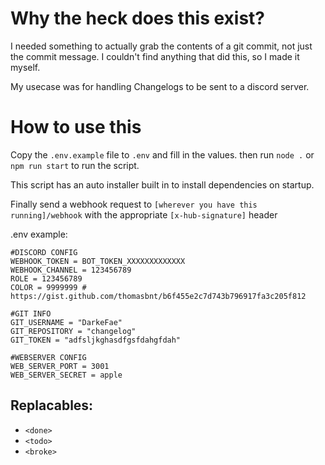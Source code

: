# Why the heck does this exist?
I needed something to actually grab the contents of a git commit, not just the commit message.
I couldn't find anything that did this, so I made it myself.

My usecase was for handling Changelogs to be sent to a discord server.


# How to use this
Copy the `.env.example` file to `.env` and fill in the values.
then run `node .` or `npm run start` to run the script.

This script has an auto installer built in to install dependencies on startup.

Finally send a webhook request to `[wherever you have this running]/webhook` with the appropriate `[x-hub-signature]` header

.env example:
```env
#DISCORD CONFIG
WEBHOOK_TOKEN = BOT_TOKEN_XXXXXXXXXXXXX
WEBHOOK_CHANNEL = 123456789
ROLE = 123456789
COLOR = 9999999 # https://gist.github.com/thomasbnt/b6f455e2c7d743b796917fa3c205f812

#GIT INFO
GIT_USERNAME = "DarkeFae"
GIT_REPOSITORY = "changelog"
GIT_TOKEN = "adfsljkghasdfgsfdahgfdah"

#WEBSERVER CONFIG
WEB_SERVER_PORT = 3001
WEB_SERVER_SECRET = apple
```

## Replacables:
- `<done>`
- `<todo>`
- `<broke>`